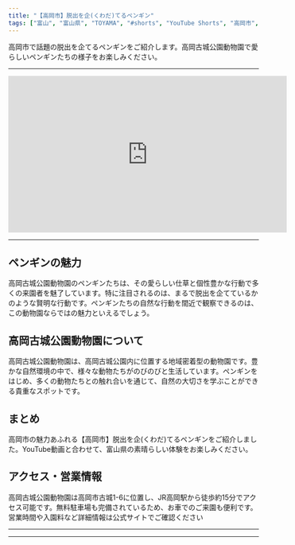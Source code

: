 ```yaml
---
title: "【高岡市】脱出を企(くわだ)てるペンギン"
tags: ["富山", "富山県", "TOYAMA", "#shorts", "YouTube Shorts", "高岡市", "自然・公園", "動画", "おすすめ", "北陸", "観光", "YouTube", "日本", "地方創生", "インバウンド"]
---
```


高岡市で話題の脱出を企てるペンギンをご紹介します。高岡古城公園動物園で愛らしいペンギンたちの様子をお楽しみください。

---

<!-- 🎥 YouTube動画埋め込み -->
<iframe width="560" height="315" src="https://www.youtube.com/embed/YTM17yU-7Jg" title="YouTube video player" frameborder="0" allowfullscreen></iframe>

---

## ペンギンの魅力

高岡古城公園動物園のペンギンたちは、その愛らしい仕草と個性豊かな行動で多くの来園者を魅了しています。特に注目されるのは、まるで脱出を企てているかのような賢明な行動です。ペンギンたちの自然な行動を間近で観察できるのは、この動物園ならではの魅力といえるでしょう。

## 高岡古城公園動物園について

高岡古城公園動物園は、高岡古城公園内に位置する地域密着型の動物園です。豊かな自然環境の中で、様々な動物たちがのびのびと生活しています。ペンギンをはじめ、多くの動物たちとの触れ合いを通じて、自然の大切さを学ぶことができる貴重なスポットです。

## まとめ

高岡市の魅力あふれる【高岡市】脱出を企(くわだ)てるペンギンをご紹介しました。YouTube動画と合わせて、富山県の素晴らしい体験をお楽しみください。

## アクセス・営業情報

高岡古城公園動物園は高岡市古城1-6に位置し、JR高岡駅から徒歩約15分でアクセス可能です。無料駐車場も完備されているため、お車でのご来園も便利です。営業時間や入園料など詳細情報は公式サイトでご確認ください

---

<!-- 🗺 Googleマップ（自動表示: page.tsxで地域名から自動生成） -->

<!-- 📍 宿泊リンク（自動表示: page.tsxで地域別リンクを自動生成）
     - タイトルから地域名を抽出
     - JTB / 楽天トラベル / じゃらん / 一休.com 対応
     - 環境変数でプロバイダー切替可能
-->

<!-- 📚 関連記事（自動表示: page.tsxで同カテゴリから2件自動選択） -->

<!-- 🏷️ タグ（自動表示: page.tsxで記事最下部に自動配置） -->

---

<!--
【記事文字数ルール】
- 基本文字数: 最低1000文字以上
- 推奨文字数: 1000〜1500文字（スマホ読みやすさ最優先）
- 上限なし: 情報量的に必要な場合は1500文字や2000文字を超えても良い
- 判断基準: 読者にとって価値ある情報を過不足なく提供できる文字数

【記事構成の最終形】
1. タイトル・動画・本文
2. まとめ
3. Googleマップ（見出しなし、マップのみ自動表示）
4. **宿泊リンク（地域別自動生成）** ← 2025年10月7日追加
5. 関連記事（H3、同カテゴリから2件自動選択）
6. タグ（記事最下部に自動表示）
7. ナビゲーションボタン

【宿泊リンクシステム仕様】
- タイトルから地域名を自動抽出（【〇〇市】形式優先）
- 北陸地方地域辞書: 富山/石川/福井の主要都市対応
- 対応プロバイダー: JTB（既定）/ 楽天トラベル / じゃらん / 一休.com
- 環境変数で切替: NEXT_PUBLIC_DEFAULT_TRAVEL_PROVIDER
- URLテンプレート: 地域名自動エンコード + アフィリエイトID挿入
- 配置位置: Googleマップ直後、関連記事より前

【自動生成セクション】
※以下はpage.tsxで自動生成されるため、記事本文には含めない
- Googleマップ: タイトル【】内の地域名から生成
- 宿泊リンク: 地域名抽出 → Deeplink生成 → スタイル適用
- 関連記事: 同カテゴリから2件を自動選択・リンク化
- タグ: 記事データから最下部に自動配置

【削除済みセクション】
※アクセス方法・周辺情報・公式リンクセクションは不要（2025年10月5日削除）

【AdSense・アフィリエイト】
- Google AdSense: 全ページ自動読み込み（layout.tsx）
- アフィリエイトスクリプト: AffilScript（layout.tsx）
- data-affil属性での動的リンク変換機能あり（現在は宿泊リンクで代替）

【最終更新】2025年10月7日 - 地域別宿泊リンク自動生成システム実装
-->

